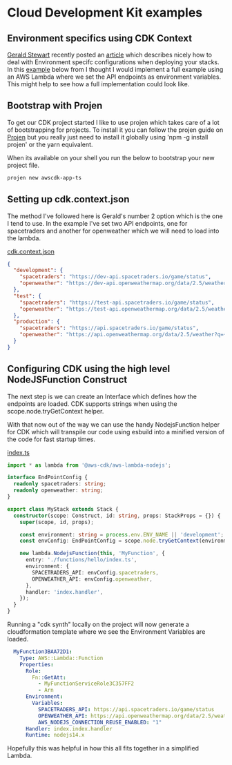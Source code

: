 # Cloud Development Kit examples


## Environment specifics using CDK Context

[Gerald Stewart](https://twitter.com/_gerald20) recently posted an [article](https://dev.to/aws-builders/aws-cdk-per-environment-configuration-patterns-48m6)  which describes nicely how to deal with Environment specifc configurations when deploying your stacks. In this [example](https://github.com/dariusjs/cdkExamples) below from I thought I would implement a full example using an AWS Lambda where we set the API endpoints as environment variables. This might help to see how a full implementation could look like.


## Bootstrap with Projen

To get our CDK project started I like to use projen which takes care of a lot of bootstrapping for projects. To install it you can follow the projen guide on [Projen](https://github.com/projen/projen) but you really just need to install it globally using 'npm -g install projen' or the yarn equivalent.

When its available on your shell you run the below to bootstrap your new project file.

``` bash
projen new awscdk-app-ts 
```

## Setting up cdk.context.json

The method I've followed here is Gerald's number 2 option which is the one I tend to use. In the example I've set two API endpoints, one for spacetraders and another for openweather which we will need to load into the lambda. 


[cdk.context.json](https://github.com/dariusjs/cdkExamples/blob/main/cdk.context.json)
``` JSON
{
  "development": {
    "spacetraders": "https://dev-api.spacetraders.io/game/status",
    "openweather": "https://dev-api.openweathermap.org/data/2.5/weather?q={city name}&appid={API key}"
  },
  "test": {
    "spacetraders": "https://test-api.spacetraders.io/game/status",
    "openweather": "https://test-api.openweathermap.org/data/2.5/weather?q={city name}&appid={API key}"
  },
  "production": {
    "spacetraders": "https://api.spacetraders.io/game/status",
    "openweather": "https://api.openweathermap.org/data/2.5/weather?q={city name}&appid={API key}"
  }
}

```

## Configuring CDK using the high level NodeJSFunction Construct

The next step is we can create an Interface which defines how the endpoints are loaded. CDK supports strings when using the scope.node.tryGetContext helper.


With that now out of the way we can use the handy NodejsFunction helper for CDK which will transpile our code using esbuild into a minified version of the code for fast startup times.  


[index.ts](https://github.com/dariusjs/cdkExamples/blob/main/src/main.ts)
``` typescript
import * as lambda from '@aws-cdk/aws-lambda-nodejs';

interface EndPointConfig {
  readonly spacetraders: string;
  readonly openweather: string;
}

export class MyStack extends Stack {
  constructor(scope: Construct, id: string, props: StackProps = {}) {
    super(scope, id, props);

    const environment: string = process.env.ENV_NAME || 'development';
    const envConfig: EndPointConfig = scope.node.tryGetContext(environment);

    new lambda.NodejsFunction(this, 'MyFunction', {
      entry: './functions/hello/index.ts',
      environment: {
        SPACETRADERS_API: envConfig.spacetraders,
        OPENWEATHER_API: envConfig.openweather,
      },
      handler: 'index.handler',
    });
  }
}
```

Running a "cdk synth" locally on the project will now generate a cloudformation template where we see the Environment Variables are loaded.

``` yaml
  MyFunction3BAA72D1:
    Type: AWS::Lambda::Function
    Properties:
      Role:
        Fn::GetAtt:
          - MyFunctionServiceRole3C357FF2
          - Arn
      Environment:
        Variables:
          SPACETRADERS_API: https://api.spacetraders.io/game/status
          OPENWEATHER_API: https://api.openweathermap.org/data/2.5/weather?q={city name}&appid={API key}
          AWS_NODEJS_CONNECTION_REUSE_ENABLED: "1"
      Handler: index.index.handler
      Runtime: nodejs14.x
```

Hopefully this was helpful in how this all fits together in a simplified Lambda.
